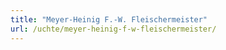 ```yaml
---
title: "Meyer-Heinig F.-W. Fleischermeister"
url: /uchte/meyer-heinig-f-w-fleischermeister/
---
```

